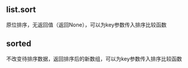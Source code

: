 ## list.sort

原位排序，无返回值（返回None），可以为key参数传入排序比较函数



## sorted

不改变待排序数据，返回排序后的新数组，可以为key参数传入排序比较函数

